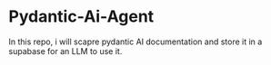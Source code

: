 # Pydantic-Ai-Agent
In this repo, i will scapre pydantic AI documentation and store it in a supabase for an LLM to use it.
